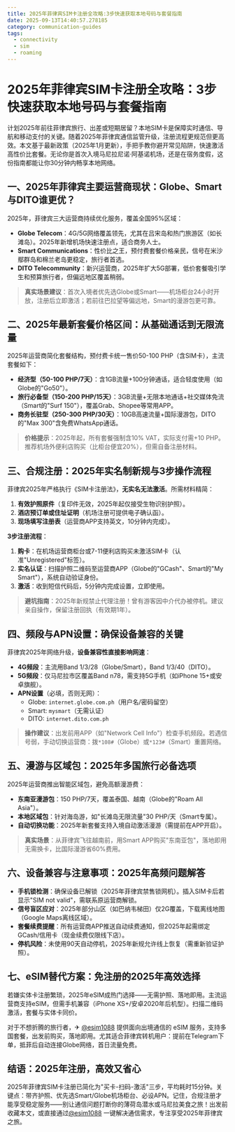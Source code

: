 ```yaml
---
title: 2025年菲律宾SIM卡注册全攻略:3步快速获取本地号码与套餐指南
date: 2025-09-13T14:40:57.278185
category: communication-guides
tags:
  - connectivity
  - sim
  - roaming
---
```


# 2025年菲律宾SIM卡注册全攻略：3步快速获取本地号码与套餐指南

计划2025年前往菲律宾旅行、出差或短期居留？本地SIM卡是保障实时通信、导航和移动支付的关键。随着2025年菲律宾通信监管升级，注册流程更规范但更高效。本文基于最新政策（2025年1月更新），手把手教你避开常见陷阱，快速激活高性价比套餐。无论你是首次入境马尼拉尼诺·阿基诺机场，还是在宿务度假，这份指南都能让你30分钟内畅享本地网络。

## 一、2025年菲律宾主要运营商现状：Globe、Smart与DITO谁更优？

2025年，菲律宾三大运营商持续优化服务，覆盖全国95%区域：
- **Globe Telecom**：4G/5G网络覆盖领先，尤其在吕宋岛和热门旅游区（如长滩岛）。2025年新增机场快速注册点，适合商务人士。
- **Smart Communications**：性价比之王，预付费套餐价格亲民，信号在米沙鄢群岛和棉兰老岛更稳定，旅行者首选。
- **DITO Telecommunity**：新兴运营商，2025年扩大5G部署，低价套餐吸引学生和预算旅行者，但偏远地区覆盖稍弱。

> **真实场景建议**：首次入境者优先选Globe或Smart——机场柜台24小时开放，注册后立即激活；若前往巴拉望等偏远地，Smart的漫游包更可靠。

## 二、2025年最新套餐价格区间：从基础通话到无限流量

2025年运营商简化套餐结构，预付费卡统一售价50-100 PHP（含SIM卡），主流套餐如下：
- **经济型（50-100 PHP/7天）**：含1GB流量+100分钟通话，适合轻度使用（如Globe的"Go50"）。
- **旅行必备型（150-200 PHP/15天）**：3GB流量+无限本地通话+社交媒体免流（Smart的"Surf 150"），覆盖Grab、Shopee等常用APP。
- **商务长驻型（250-300 PHP/30天）**：10GB高速流量+国际漫游包，DITO的"Max 300"含免费WhatsApp通话。

> **价格提示**：2025年起，所有套餐强制含10% VAT，实际支付需+10 PHP。推荐机场外便利店购买（比柜台便宜20%），但需自备注册材料。

## 三、合规注册：2025年实名制新规与3步操作流程

菲律宾2025年严格执行《SIM卡注册法》，**无实名无法激活**。所需材料精简：
1. **有效护照原件**（复印件无效，2025年起仅接受生物识别护照）。
2. **酒店预订单或住址证明**（机场注册可提供电子确认函）。
3. **现场填写注册表**（运营商APP支持英文，10分钟内完成）。

**3步注册流程**：
1. **购卡**：在机场运营商柜台或7-11便利店购买未激活SIM卡（认准"Unregistered"标签）。
2. **实名认证**：扫描护照二维码至运营商APP（Globe的"GCash"、Smart的"My Smart"），系统自动验证身份。
3. **激活**：收到短信代码后，5分钟内完成设置，立即使用。

> **避坑指南**：2025年新规禁止代理注册！曾有游客因中介代办被停机。建议亲自操作，保留注册回执（有效期1年）。

## 四、频段与APN设置：确保设备兼容的关键

菲律宾2025年网络升级，**设备兼容性直接影响网速**：
- **4G频段**：主流用Band 1/3/28（Globe/Smart），Band 1/3/40（DITO）。
- **5G频段**：仅马尼拉市区覆盖Band n78，需支持5G手机（如iPhone 15+或安卓旗舰）。
- **APN设置**（必填，否则无网）：
  - Globe: `internet.globe.com.ph`（用户名/密码留空）
  - Smart: `mysmart`（无需认证）
  - DITO: `internet.dito.com.ph`

> **操作建议**：出发前用APP（如"Network Cell Info"）检查手机频段。若遇信号弱，手动切换运营商：拨`*108#`（Globe）或`*123#`（Smart）重置网络。

## 五、漫游与区域包：2025年多国旅行必备选项

2025年运营商推出智能区域包，避免高额漫游费：
- **东南亚漫游包**：150 PHP/7天，覆盖泰国、越南（Globe的"Roam All Asia"）。
- **本地区域包**：针对海岛游，如"长滩岛无限流量"30 PHP/天（Smart专属）。
- **自动切换功能**：2025年新套餐支持入境自动激活漫游（需提前在APP开启）。

> **真实场景**：从菲律宾飞往越南前，用Smart APP购买"东南亚包"，落地即用无需换卡，比国际漫游省60%费用。

## 六、设备兼容与注意事项：2025年高频问题解答

- **手机锁检测**：确保设备已解锁（2025年菲律宾禁售锁网机）。插入SIM卡后若显示"SIM not valid"，需联系原运营商解锁。
- **信号盲区应对**：2025年部分山区（如巴纳韦梯田）仅2G覆盖，下载离线地图（Google Maps离线区域）。
- **套餐续费提醒**：所有运营商APP推送自动续费通知，但2025年起需绑定GCash/信用卡（现金续费仅限线下店）。
- **停机风险**：未使用90天自动停机，2025年新规允许线上恢复（需重新验证护照）。

## 七、eSIM替代方案：免注册的2025年高效选择

若嫌实体卡注册繁琐，2025年eSIM成热门选择——无需护照、落地即用。主流运营商支持eSIM，但需手机兼容（iPhone XS+/安卓2020年后机型）。扫描二维码激活，套餐与实体卡同价。

对于不想折腾的旅行者，✈ [@esim1088](https://t.me/s/esim1088) 提供面向出境通信的 eSIM 服务，支持多国套餐，出发前购买，落地即用。尤其适合菲律宾转机用户：提前在Telegram下单，抵菲后自动连接Globe网络，首日流量免费。

## 结语：2025年注册，高效又省心

2025年菲律宾SIM卡注册已简化为"买卡-扫码-激活"三步，平均耗时15分钟。关键点：带齐护照、优先选Smart/Globe机场柜台、必设APN。记住，合规注册才能享受稳定服务——别让通信问题打断你的薄荷岛潜水或马尼拉美食之旅！出发前收藏本文，或直接通过[@esim1088](https://t.me/s/esim1088) 一键解决通信需求，专注享受2025年菲律宾之旅。